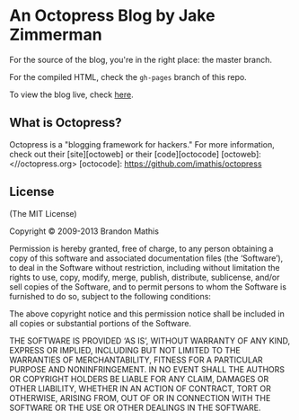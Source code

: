 # An Octopress Blog by Jake Zimmerman
For the source of the blog, you're in the right place: the master branch. 

For the compiled HTML, check the `gh-pages` branch of this repo.

To view the blog live, check [here](http://blog.zimmerman.io).

## What is Octopress?
Octopress is a "blogging framework for hackers." For more information, check out their [site][octoweb] or their [code][octocode]
[octoweb]: <//octopress.org>
[octocode]: <https://github.com/imathis/octopress>

## License
(The MIT License)

Copyright © 2009-2013 Brandon Mathis

Permission is hereby granted, free of charge, to any person obtaining a copy of this software and associated documentation files (the ‘Software’), to deal in the Software without restriction, including without limitation the rights to use, copy, modify, merge, publish, distribute, sublicense, and/or sell copies of the Software, and to permit persons to whom the Software is furnished to do so, subject to the following conditions:

The above copyright notice and this permission notice shall be included in all copies or substantial portions of the Software.

THE SOFTWARE IS PROVIDED ‘AS IS’, WITHOUT WARRANTY OF ANY KIND, EXPRESS OR IMPLIED, INCLUDING BUT NOT LIMITED TO THE WARRANTIES OF MERCHANTABILITY, FITNESS FOR A PARTICULAR PURPOSE AND NONINFRINGEMENT. IN NO EVENT SHALL THE AUTHORS OR COPYRIGHT HOLDERS BE LIABLE FOR ANY CLAIM, DAMAGES OR OTHER LIABILITY, WHETHER IN AN ACTION OF CONTRACT, TORT OR OTHERWISE, ARISING FROM, OUT OF OR IN CONNECTION WITH THE SOFTWARE OR THE USE OR OTHER DEALINGS IN THE SOFTWARE.
